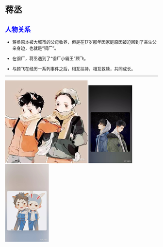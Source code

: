 # 蒋丞


## <font color="blue">人物关系</font>

* 蒋丞原本被大城市的父母收养，但是在17岁那年因家庭原因被迫回到了亲生父亲身边，也就是“钢厂”。

* 在钢厂，蒋丞遇到了“钢厂小霸王”顾飞。

* 与顾飞在经历一系列事件之后，相互扶持，相互救赎，共同成长。

------

<img src="images/合照.jpg" style="zoom: 50%;" />
<img src="images/合照2.jpg" style="zoom:25%;" />
<img src="images/合照3.jpg" style="zoom:25%;" />
